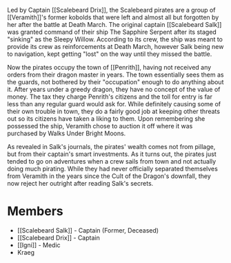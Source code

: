 Led by Captain [[Scalebeard Drix]], the Scalebeard pirates are a group of [[Veramith]]'s former kobolds that were left and almost all but forgotten by her after the battle at Death March. The original captain [[Scalebeard Salk]] was granted command of their ship The Sapphire Serpent after its staged "sinking" as the Sleepy Willow. According to its crew, the ship was meant to provide its crew as reinforcements at Death March, however Salk being new to navigation, kept getting "lost" on the way until they missed the battle.

Now the pirates occupy the town of [[Penrith]], having not received any orders from their dragon master in years. The town essentially sees them as the guards, not bothered by their "occupation" enough to do anything about it. After years under a greedy dragon, they have no concept of the value of money. The tax they charge Penrith's citizens and the toll for entry is far less than any regular guard would ask for. While definitely causing some of their own trouble in town, they do a fairly good job at keeping other threats out so its citizens have taken a liking to them. Upon remembering she possessed the ship, Veramith chose to auction it off where it was purchased by Walks Under Bright Moons. 

As revealed in Salk's journals, the pirates' wealth comes not from pillage, but from their captain's smart investments. As it turns out, the pirates just tended to go on adventures when a crew sails from town and not actually doing much pirating. While they had never officially separated themselves from Veramith in the years since the Cult of the Dragon's downfall, they now reject her outright after reading Salk's secrets.

# Members

- [[Scalebeard Salk]] - Captain (Former, Deceased)
- [[Scalebeard Drix]] - Captain
- [[Igni]] - Medic
- Kraeg